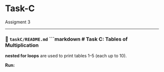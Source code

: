 # Task-C
Assigment 3

---

 ### 📄 `taskC/README.md` ```markdown #  Task C: Tables of Multiplication
 **nested for loops** are used to print tables 1–5 (each up to 10).

 **Run:**
 ```bash gcc taskC.c -o taskC &&./taskC
